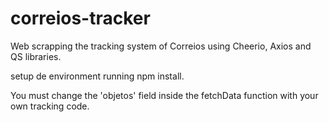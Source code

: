 # correios-tracker
Web scrapping the tracking system of Correios using Cheerio, Axios and QS libraries.

setup de environment running npm install.

You must change the 'objetos' field inside the fetchData function with your own tracking code.
